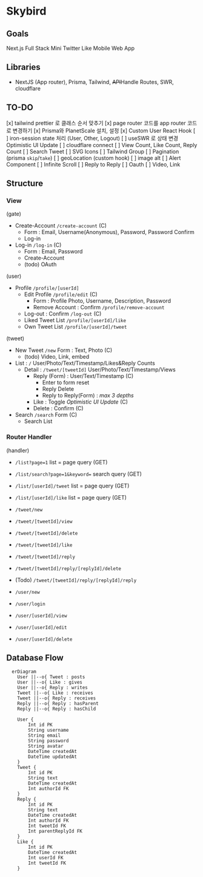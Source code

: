 # Skybird

## Goals

Next.js Full Stack Mini Twitter Like Mobile Web App

## Libraries

- NextJS (App router), Prisma, Tailwind, ~~API~~Handle Routes, SWR, cloudflare

## TO-DO

[x] tailwind prettier 로 클래스 순서 맞추기
[x] page router 코드를 app router 코드로 변경하기
[x] Prisma와 PlanetScale 설치, 설정
[x] Custom User React Hook
[ ] iron-session state 처리 (User, Other, Logout)
[ ] useSWR 로 상태 변경 Optimistic UI Update
[ ] cloudflare connect
[ ] View Count, Like Count, Reply Count
[ ] Search Tweet
[ ] SVG Icons
[ ] Tailwind Group
[ ] Pagination (prisma `skip`/`take`)
[ ] geoLocation (custom hook)
[ ] image alt
[ ] Alert Component
[ ] Infinite Scroll
[ ] Reply to Reply
[ ] Oauth
[ ] Video, Link

## Structure

### View

(gate)

- Create-Account `/create-account` (C)
  - Form : Email, Username(Anonymous), Password, Password Confirm
  - Log-in
- Log-in `/log-in` (C)
  - Form : Email, Password
  - Create-Account
  - (todo) OAuth

(user)

- Profile `/profile/[userId]`
  - Edit Profile `/profile/edit` (C)
    - Form : Profile Photo, Username, Description, Password
    - Remove Account : Confirm `/profile/remove-account`
  - Log-out : Confirm `/log-out` (C)
  - Liked Tweet List `/profile/[userId]/like`
  - Own Tweet List `/profile/[userId]/tweet`

(tweet)

- New Tweet `/new` Form : Text, Photo (C)
  - (todo) Video, Link, embed
- List : `/` User/Photo/Text/Timestamp/Likes&Reply Counts
  - Detail : `/tweet/[tweetId]` User/Photo/Text/Timestamp/Views
    - Reply (Form) : User/Text/Timestamp (C)
      - Enter to form reset
      - Reply Delete
      - Reply to Reply(Form) : _max 3 depths_
    - Like : Toggle _Optimistic UI Update_ (C)
    - Delete : Confirm (C)
- Search `/search` Form (C)
  - Search List

### Router Handler

(handler)

- `/list?page=1` list = page query (GET)
- `/list/search?page=1&keyword=` search query (GET)
- `/list/[userId]/tweet` list = page query (GET)
- `/list/[userId]/like` list = page query (GET)

- `/tweet/new`
- `/tweet/[tweetId]/view`
- `/tweet/[tweetId]/delete`
- `/tweet/[tweetId]/like`
- `/tweet/[tweetId]/reply`
- `/tweet/[tweetId]/reply/[replyId]/delete`
- (Todo) `/tweet/[tweetId]/reply/[replyId]/reply`

- `/user/new`
- `/user/login`
- `/user/[userId]/view`
- `/user/[userId]/edit`
- `/user/[userId]/delete`

## Database Flow

```mermaid
  erDiagram
    User ||--o{ Tweet : posts
    User ||--o{ Like : gives
    User ||--o{ Reply : writes
    Tweet ||--o{ Like : receives
    Tweet ||--o{ Reply : receives
    Reply ||--o{ Reply : hasParent
    Reply ||--o{ Reply : hasChild

    User {
        Int id PK
        String username
        String email
        String password
        String avatar
        DateTime createdAt
        DateTime updatedAt
    }
    Tweet {
        Int id PK
        String text
        DateTime createdAt
        Int authorId FK
    }
    Reply {
        Int id PK
        String text
        DateTime createdAt
        Int authorId FK
        Int tweetId FK
        Int parentReplyId FK
    }
    Like {
        Int id PK
        DateTime createdAt
        Int userId FK
        Int tweetId FK
    }
```
